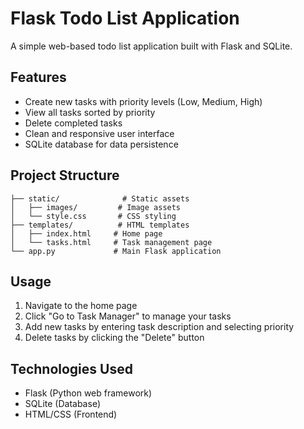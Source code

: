 # Flask Todo List Application

A simple web-based todo list application built with Flask and SQLite.

## Features

- Create new tasks with priority levels (Low, Medium, High)
- View all tasks sorted by priority
- Delete completed tasks
- Clean and responsive user interface
- SQLite database for data persistence

## Project Structure

```
├── static/              # Static assets
│   ├── images/         # Image assets
│   └── style.css       # CSS styling
├── templates/          # HTML templates
│   ├── index.html     # Home page
│   └── tasks.html     # Task management page
└── app.py             # Main Flask application
```

## Usage

1. Navigate to the home page
2. Click "Go to Task Manager" to manage your tasks
3. Add new tasks by entering task description and selecting priority
4. Delete tasks by clicking the "Delete" button

## Technologies Used

- Flask (Python web framework)
- SQLite (Database)
- HTML/CSS (Frontend)
